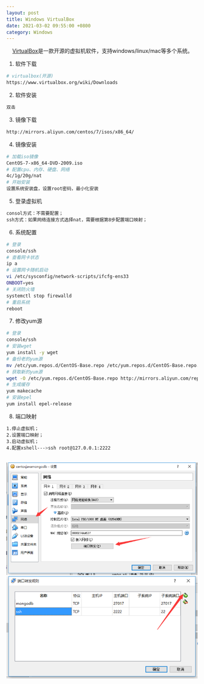```yaml
---
layout: post
title: Windows VirtualBox
date: 2021-03-02 09:55:00 +0800
category: Windows
---
```

&nbsp;&nbsp;&nbsp;&nbsp;[VirtualBox](https://www.virtualbox.org/)是一款开源的虚拟机软件，支持windows/linux/mac等多个系统。

1. 软件下载
```bash
# virtualbox(开源)
https://www.virtualbox.org/wiki/Downloads
```
2. 软件安装
```bash
双击
```
3. 镜像下载
```bash
http://mirrors.aliyun.com/centos/7/isos/x86_64/
```
4. 镜像安装
```bash
# 加载iso镜像
CentOS-7-x86_64-DVD-2009.iso
# 配置cpu、内存、硬盘、网络
4c/1g/20g/nat
# 开始安装
设置系统安装盘，设置root密码，最小化安装
```
5. 登录虚拟机
```bash
consol方式：不需要配置；
ssh方式：如果网络连接方式选择nat，需要根据第8步配置端口映射；
```
6. 系统配置
```bash
# 登录
console/ssh
# 查看网卡状态
ip a 
# 设置网卡随机启动
vi /etc/sysconfig/network-scripts/ifcfg-ens33 
ONBOOT=yes
# 关闭防火墙
systemctl stop firewalld
# 重启系统
reboot 
```
7. 修改yum源
```bash
# 登录
console/ssh
# 安装wget
yum install -y wget
# 备份老的yum源
mv /etc/yum.repos.d/CentOS-Base.repo /etc/yum.repos.d/CentOS-Base.repo.backup
# 获取新的yum源
wget -O /etc/yum.repos.d/CentOS-Base.repo http://mirrors.aliyun.com/repo/Centos-7.repo
# 生成缓存
yum makecache
# 安装epel
yum install epel-release
```
8. 端口映射
```bash
1.停止虚拟机；
2.设置端口映射；
3.启动虚拟机；
4.配置xshell--->ssh root@127.0.0.1:2222
```
<br/>![img](/public/img/virtualbox/nat.png)
![img](/public/img/virtualbox/port-map.png)